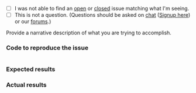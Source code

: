  - [ ] I was not able to find an [open](https://github.com/zfcampus/zf-mvc-auth/issues?q=is%3Aopen) or [closed](https://github.com/zfcampus/zf-mvc-auth/issues?q=is%3Aclosed) issue matching what I'm seeing.
 - [ ] This is not a question. (Questions should be asked on [chat](https://zendframework.slack.com/) ([Signup here](https://zendframework-slack.herokuapp.com/)) or our [forums](https://discourse.zendframework.com/).)

Provide a narrative description of what you are trying to accomplish.

### Code to reproduce the issue

<!-- Please provide the minimum code necessary to recreate the issue -->

```php
```

### Expected results

<!-- What do you think should have happened? -->

### Actual results

<!-- What did you actually observe? -->

